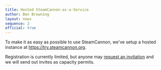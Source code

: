 ```yaml
---
title: Hosted SteamCannon-as-a-Service
author: Ben Browning
layout: news
sequence: 2
official: true
---
```


To make it as easy as possible to use SteamCannon, we've setup a
hosted instance at <https://try.steamcannon.org>.

Registration is currently limited, but anyone may [request an
invitation][invitation] and we will send out invites as capacity
permits.

[invitation]: https://try.steamcannon.org/account_requests/new
